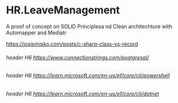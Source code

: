 # HR.LeaveManagement
A proof of concept on SOLID Principlesa nd Clean architechture with Automapper and Mediatr

https://josipmisko.com/posts/c-sharp-class-vs-record
###### header H6  https://www.connectionstrings.com/postgresql/
###### header H6 https://learn.microsoft.com/en-us/ef/core/cli/powershell
###### header H6 https://learn.microsoft.com/en-us/ef/core/cli/dotnet
    
